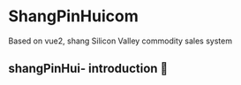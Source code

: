 # ShangPinHuicom
Based on vue2, shang Silicon Valley commodity sales system

## shangPinHui- introduction 🥇

